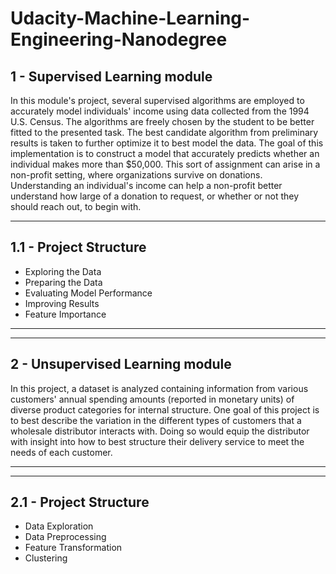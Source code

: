 # Udacity-Machine-Learning-Engineering-Nanodegree

## 1 - Supervised Learning module

In this module's project, several supervised algorithms are employed to accurately model individuals' income using data collected from the 1994 U.S. Census. The algorithms are freely chosen by the student to be better fitted to the presented task. The best candidate algorithm from preliminary results is taken to further optimize it to best model the data. The goal of this implementation is to construct a model that accurately predicts whether an individual makes more than  $50,000. This sort of assignment can arise in a non-profit setting, where organizations survive on donations.  Understanding an individual's income can help a non-profit better understand how large of a donation to request, or whether or not they should reach out, to begin with.  

------

## 1.1 - Project Structure

- Exploring the Data
- Preparing the Data
- Evaluating Model Performance
- Improving Results
- Feature Importance

------

------

## 2 - Unsupervised Learning module

In this project, a dataset is analyzed containing information from various customers' annual spending amounts (reported in monetary units) of diverse product categories for internal structure. One goal of this project is to best describe the variation in the different types of customers that a wholesale distributor interacts with. Doing so would equip the distributor with insight into how to best structure their delivery service to meet the needs of each customer.

------



------

## 2.1 - Project Structure

- Data Exploration
- Data Preprocessing
- Feature Transformation
- Clustering
